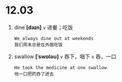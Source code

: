 # 12.03

1. dine **[daɪn]** `v` 进餐；吃饭

   ```
   We always dine out at weekends
   我们周末总是在外面吃饭
   ```

2. swallow **[ˈswɒləʊ]** `v` 吞下，咽下 `n` 吞，一口

   ```
   He took the medicine at one swallow
   他一口把药吞了进去
   ```
